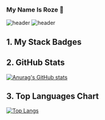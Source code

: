 ### My Name Is Roze 👋

<!--
**wonder0128/wonder0128** is a ✨ _special_ ✨ repository because its `README.md` (this file) appears on your GitHub profile.

Here are some ideas to get you started:

- 🔭 I’m currently working on ...
- 🌱 I’m currently learning ...
- 👯 I’m looking to collaborate on ...
- 🤔 I’m looking for help with ...
- 💬 Ask me about ...
- 📫 How to reach me: ...
- 😄 Pronouns: ...
- ⚡ Fun fact: ...
-->

![header](https://capsule-render.vercel.app/api?type=waving&color=gradient&height=100&section=header)
![header](https://capsule-render.vercel.app/api?type=transparent&section=header&text=My%20dream%20is-nl-to%20be%20a-nl-Shining%20Developer&fontSize=30)

## 1. My Stack Badges
## 2. GitHub Stats
[![Anurag's GitHub stats](https://github-readme-stats.vercel.app/api?username=wonder0128)](https://github.com/anuraghazra/github-readme-stats)
## 3. Top Languages Chart
[![Top Langs](https://github-readme-stats.vercel.app/api/top-langs/?username=wonder0128&layout=compact&bg_color=start,#F8CDDA,#1D2B64)](https://github.com/anuraghazra/github-readme-stats)
